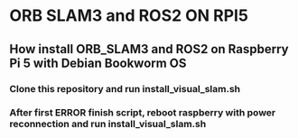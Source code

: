 # ORB SLAM3 and ROS2 ON RPI5
## How install ORB_SLAM3 and ROS2 on Raspberry Pi 5 with Debian Bookworm OS

### Clone this repository and run install_visual_slam.sh
### After first ERROR finish script, reboot raspberry with power reconnection and run install_visual_slam.sh
